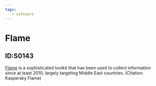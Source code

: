 ```yaml
---
tags:
   - software
---
```

# Flame
## ID:S0143
[Flame](/mitre/software/S0143) is a sophisticated toolkit that has been used to collect information since at least 2010, largely targeting Middle East countries. (Citation: Kaspersky Flame)
